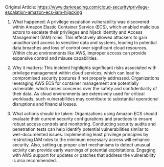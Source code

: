 Original Article: https://www.darkreading.com/cloud-security/privilege-escalation-amazon-ecs-iam-hijacking

1) What happened: A privilege escalation vulnerability was discovered within Amazon Elastic Container Service (ECS), which enabled malicious actors to escalate their privileges and hijack Identity and Access Management (IAM) roles. This effectively allowed attackers to gain unauthorized access to sensitive data and systems, leading to potential data breaches and loss of control over significant cloud resources. Within cloud environments like AWS, improper access can provide expansive control and misuse capabilities.

2) Why it matters: This incident highlights significant risks associated with privilege management within cloud services, which can lead to compromised security postures if not properly addressed. Organizations leveraging AWS ECS for container management are potentially vulnerable, which raises concerns over the safety and confidentiality of their data. As cloud environments are extensively used for critical workloads, such vulnerabilities may contribute to substantial operational disruptions and financial losses.

3) What actions should be taken: Organizations using Amazon ECS should evaluate their current security configurations and practices to ensure robust access controls and monitoring. Conducting security audits and penetration tests can help identify potential vulnerabilities similar to well-documented issues. Implementing least privilege principles by restricting IAM roles to the minimum necessary access will enhance security. Also, setting up proper alert mechanisms to detect unusual activity can provide early warnings of potential exploitations. Engaging with AWS support for updates or patches that address the vulnerability is also recommended.